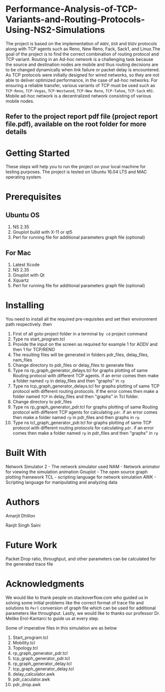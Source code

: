 # Performance-Analysis-of-TCP-Variants-and-Routing-Protocols-Using-NS2-Simulations
The project is based on the implementation of `AODV`, `DSR` and `DSDV` protocols along with TCP agents such as Reno, New Reno, Fack, Sack1, and Linux.The goal of the project is to find the correct combination of routing protocol and TCP variant. Routing in an Ad-hoc network is a challenging task because the source and destination nodes are mobile and thus routing decisions are to be changed dynamically when link failure or packet delay is encountered. As TCP protocols were initially designed for wired networks, so they are not able to deliver optimized performance, in the case of ad-hoc networks. For ensuring a reliable transfer, various variants of TCP must be used such as `TCP-Reno`, `TCP-Vegas`, `TCP-Westwood`, `TCP-New Reno`, `TCP-Tahoe`, `TCP-Sack` etc. Mobile ad-hoc network is a decentralized network consisting of various mobile nodes. 

## Refer to the project report pdf file (project report file.pdf), available on the root folder for more details 

#  Getting Started
These steps will help you to run the project on your local machine for testing purposes. The project is tested on Ubuntu 16.04 LTS and MAC operating system.

# Prerequisites
## Ubuntu OS 
 1. NS 2.35
  2. Gnuplot build with X-11 or qt5
  3. Perl for running file for additional parameters graph file (optional)

## For Mac
1. Latest Xcode
2. NS 2.35
 3. Gnuplot with Qt
 4. Xquartz
 5. Perl for running file for additional parameters graph file (optional)

# Installing 
You need to install all the required pre-requisites and set their environment path respectively. then

1. First of all goto project folder in a terminal by` cd` project command
2. Type ns start_program.tcl
3. Provide the input on the screen as required for example 1 for AODV and then  1 for TCP/RENO
4. The resulting files will be generated in folders pdr_files, delay_files, nam_files
5. Change directory to pdr_files or delay_files to generate files
6. Type ns rp_graph_generator_delays.tcl for graphs plotting of same Routing protocol with different TCP agents. if an error comes then make a folder named `rp` in delay_files and then "graphs" in `rp`
7. Type ns tcp_graph_generator_delays.tcl for graphs plotting of same TCP protocol with different routing protocols. if the error comes then make a folder named `TCP` in delay_files and then "graphs" in Tcl folder.
9. Change directory to pdr_files
8. Type ns rp_graph_generator_pdr.tcl for graphs plotting of same Routing protocol with different TCP agents for calculating `pdr`. if an error comes then make a folder named `rp` in pdr_files and then graphs in `rp`
9. Type ns tcl_graph_generator_pdr.tcl for graphs plotting of same TCP protocol with different routing protocols for calculating `pdr`. if an error comes then make a folder named `rp` in pdr_files and then "graphs" in `rp`

# Built With 
Network Simulator 2 - The network simulator used
NAM - Network animator for viewing the simulation animation
Gnuplot - The open source graph plotting framework
TCL - scripting language for network simulation
AWK - Scripting language for manipulating and analyzing data

#  Authors 
Amarjit Dhillon

Ranjit Singh Saini

#  Future Work 
Packet Drop ratio, throughput, and other parameters can be calculated for the generated trace file

# Acknowledgments
We would like to thank people on stackoverflow.com who guided us in solving some initial problems like the correct format of trace file and solutions to `Perl` conversion of graph file which can be used for additional parameters like throughput. Lastly, we would like to thanks our professor Dr. Melike Erol-Kantarci to guide us at every step.

Some of imperative files in this simulation are as below
1. Start_program.tcl
2. Mobility.tcl
3. Topology.tcl
4. rp_graph_generator_pdr.tcl
5. tcp_graph_generator_pdr.tcl
6. rp_graph_generator_delay.tcl
7. tcp_graph_generator_delay.tcl
8. delay_calculator.awk
9. pdr_caculator.awk
10. pdr_drop.awk

